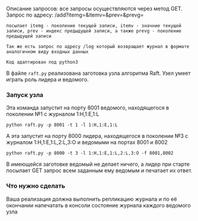 Описание запросов:
    все запросы осуществляются через метод GET. Запрос по адресу: /add?itemg=<itemg>&itemv=<itemv>&prev=<prev>&prevg=<prevg>

    посылает itemg - поколение текущей записи, itemv - значние текущей записи, prev - индекс предыдущей записи, а также prevg - поколение предыдущей записи

    Так же есть запрос по адресу /log который возвращает журнал в формате аналогичном виду входных данных

    Код адаптирован под python3

В файле `raft.py` реализована заготовка узла алгоритма Raft. Узел умеет играть роль лидера и ведомого.

### Запуск узла

Эта команда запустит на порту 8001 ведомого, находящегося в поколении №1 с журналом 1:H,1:E,1:L

    python raft.py -p 8001 -t 1 -l 1:H,1:E,1:L
    
А эта запустит на порту 8000 лидера, находящегося в поколении №3 с журналом 1:H,1:E,1:L,2:L,3:O и ведомыми на портах 8001 и 8002

    python raft.py -p 8000 -t 3 -l 1:H,1:E,1:L,2:L,3:O -f 8001,8002
    
В имеющейся заготовке ведомый не делает ничего, а лидер при старте посылает GET запрос всем заданным ему ведомым и печатает их ответ.

### Что нужно сделать

Ваша реализация должна выполнить репликацию журнала и по её окончании напечатать в консоли состояние журнала каждого ведомого узла
